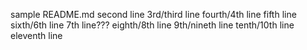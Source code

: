 sample README.md
second line
3rd/third line
fourth/4th line
fifth line
sixth/6th line
7th line???
eighth/8th line
9th/nineth line
tenth/10th line
eleventh line
